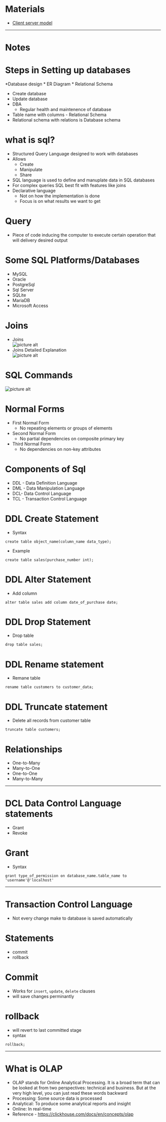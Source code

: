 # Materials
* [Client server model](The+Client-Server+Model.pdf)
------
# Notes

# Steps in Setting up databases
*Database design
	* ER Diagram
	* Relational Schema
* Create database
* Update database
* DBA
	* Regular health and maintenence of database
* Table name with columns - Relational Schema
* Relational schema with relations is Database schema

# what is sql?
* Structured Query Language designed to work with databases
* Allows
	* Create
	* Manipulate
	* Share
* SQL language is used to define and manuplate data in SQL databases
* For complex queries SQL best fit with features like joins
* Declarative language
	* Not on how the implementation is done
	* Focus is on what results we want to get

# Query
* Piece of code inducing the computer to execute certain operation that will delivery desired output

# Some SQL Platforms/Databases
* MySQL
* Oracle
* PostgreSql
* Sql Server
* SQLite
* MariaDB
* Microsoft Access

# Joins
* Joins\
![picture alt](imgs/joins.jpg "Joins")
* Joins Detailed Explanation\
![picture alt](imgs/joins-v2.jpg "Joins")

# SQL Commands
![picture alt](imgs/sql-commands.jpg "Joins")

# Normal Forms
* First Normal Form
	* No repeating elements or groups of elements
* Second Normal Form
	* No partial dependencies on composite primary key
* Third Normal Form
	* No dependencies on non-key attributes
	
# Components of Sql
* DDL - Data Definition Language
* DML - Data Manipulation Language
* DCL- Data Control Language
* TCL - Transaction Control Language

# DDL Create Statement
* Syntax
```
create table object_name(column_name data_type);
```
* Example
```
create table sales(purchase_number int);
```

# DDL Alter Statement
* Add column
```
alter table sales add column date_of_purchase date;
```

# DDL Drop Statement
* Drop table
```
drop table sales;
```

# DDL Rename statement
* Remane table
```
rename table customers to customer_data;
```

# DDL Truncate statement
* Delete all records from customer table
```
truncate table customers;
```

# Relationships
* One-to-Many
* Many-to-One
* One-to-One
* Many-to-Many
------
# DCL Data Control Language statements
* Grant
* Revoke

# Grant
* Syntax
```
grant type_of_permission on database_name.table_name to 'username'@'localhost'
```
------
# Transaction Control Language
* Not every change make to database is saved automatically

# Statements
* commit
* rollback

# Commit
* Works for `insert`, `update`, `delete` clauses
* will save changes perminantly

# rollback
* will revert to last committed stage
* syntax
```
rollback;
```
------
# What is OLAP
* OLAP stands for Online Analytical Processing. It is a broad term that can be looked at from two perspectives: technical and business. But at the very high level, you can just read these words backward
* Processing: Some source data is processed
* Analytical: To produce some analytical reports and insight
* Online: In real-time
* Reference - https://clickhouse.com/docs/en/concepts/olap